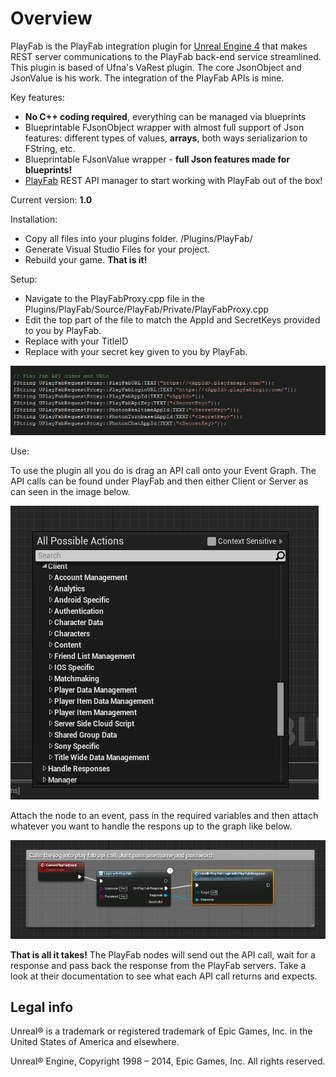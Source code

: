Overview
========

PlayFab is the PlayFab integration plugin for [Unreal Engine 4](https://www.unrealengine.com/) that makes REST server communications to the PlayFab back-end service streamlined. This plugin is based of Ufna's VaRest plugin. The core JsonObject and JsonValue is his work. The integration of the PlayFab APIs is mine.

Key features:

* **No C++ coding required**, everything can be managed via blueprints
* Blueprintable FJsonObject wrapper with almost full support of Json features: different types of values, **arrays**, both ways serializarion to FString, etc.
* Blueprintable FJsonValue wrapper - **full Json features made for blueprints!**
* [PlayFab](https://PlayFab.com) REST API manager to start working with PlayFab out of the box!

Current version: **1.0**

Installation:

* Copy all files into your plugins folder. <Projet>/Plugins/PlayFab/
* Generate Visual Studio Files for your project.
* Rebuild your game. **That is it!**

Setup:

* Navigate to the PlayFabProxy.cpp file in the Plugins/PlayFab/Source/PlayFab/Private/PlayFabProxy.cpp 
* Edit the top part of the file to match the AppId and SecretKeys provided to you by PlayFab.
* Replace <AppId> with your TitleID
* Replace <SecretKey> with your secret key given to you by PlayFab.

![CppSetup](CppSetup.jpg)

Use:

To use the plugin all you do is drag an API call onto your Event Graph. The API calls can be found under PlayFab and then either Client or Server as can seen in the image below.

![PlayFabBluePrintMenu](PlayFabBluePrintMenu.jpg)

Attach the node to an event, pass in the required variables and then attach whatever you want to handle the respons up to the graph like below.

![LoginEvent](LoginEvent.jpg)

**That is all it takes!** The PlayFab nodes will send out the API call, wait for a response and pass back the response from the PlayFab servers. Take a look at their documentation to see what each API call returns and expects.


Legal info
----------

Unreal® is a trademark or registered trademark of Epic Games, Inc. in the United States of America and elsewhere.

Unreal® Engine, Copyright 1998 – 2014, Epic Games, Inc. All rights reserved.

